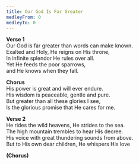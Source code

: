```yaml
---
title: Our God Is Far Greater
medleyFrom: 0
medleyTo: 0
---
```


**Verse 1**  
Our God is far greater than words can make known.  
Exalted and Holy, He reigns on His throne,  
In infinite splendor He rules over all.  
Yet He feeds the poor sparrows,  
and He knows when they fall.

**Chorus**  
His power is great and will ever endure.  
His wisdom is peaceable, gentle and pure.  
But greater than all these glories I see,  
Is the glorious promise that He cares for me.

**Verse 2**  
He rides the wild heavens, He strides to the sea.  
The high mountain trembles to hear His decree.  
His voice with great thundering sounds from above.  
But to His own dear children, He whispers His love

**(Chorus)**

